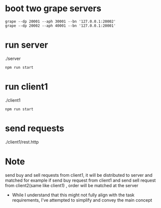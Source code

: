 # boot two grape servers

```
grape --dp 20001 --aph 30001 --bn '127.0.0.1:20002'
grape --dp 20002 --aph 40001 --bn '127.0.0.1:20001'
```

# run server

./server

`npm run start`

# run client1

./client1

`npm run start`

# send requests

./client1/rest.http

# Note

send buy and sell requests from client1, it will be distributed to server and matched
for example if send buy request from client1 and send sell request from client2(same like client1) , order will be matched at the server

- While I understand that this might not fully align with the task requirements, I've attempted to simplify and convey the main concept
